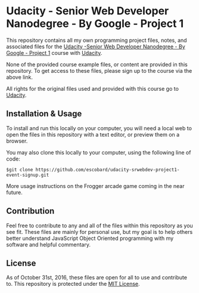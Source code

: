 # Udacity - Senior Web Developer Nanodegree - By Google - Project 1
This repository contains all my own programming project files, notes, and associated files for the [Udacity -Senior Web Developer Nanodegree - By Google - Project 1](https://www.udacity.com/course/object-oriented-javascript--ud015) course with [Udacity](https://www.udacity.com/). 

None of the provided course example files, or content are provided in this repository. To get access to these files, please sign up to the course via the above link.

All rights for the original files used and provided with this course go to 
[Udacity](https://www.udacity.com/).  
## Installation & Usage
To install and run this locally on your computer, you will need a local web to open the files in this repository with a text editor, or preview them on a browser.

You may also clone this locally to your computer, using the following line of code:
```
$git clone https://github.com/escobard/udacity-srwebdev-project1-event-signup.git
```

More usage instructions on the Frogger arcade game coming in the near future. 
## Contribution
Feel free to contribute to any and all of the files within this repository as you see fit. These files are mainly for personal use, but my goal is to help others better understand JavaScript Object Oriented programming with my software and helpful commentary.
## License
As of October 31st, 2016, these files are open for all to use and contribute to. This repository is protected under the [MIT License](http://choosealicense.com/licenses/mit/).